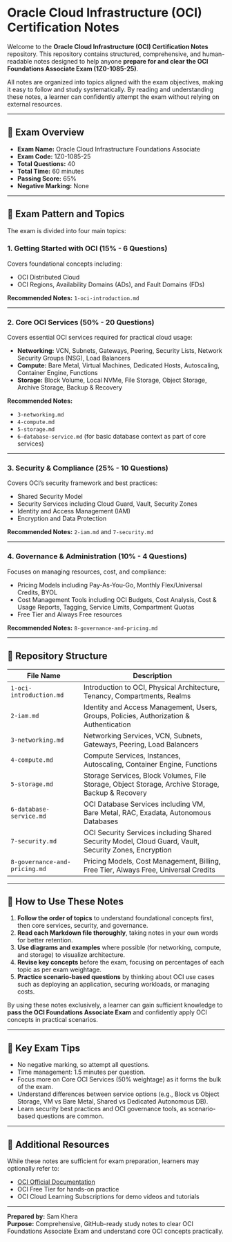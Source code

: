 # Oracle Cloud Infrastructure (OCI) Certification Notes

Welcome to the **Oracle Cloud Infrastructure (OCI) Certification Notes** repository. This repository contains structured, comprehensive, and human-readable notes designed to help anyone **prepare for and clear the OCI Foundations Associate Exam (1Z0-1085-25)**.  

All notes are organized into topics aligned with the exam objectives, making it easy to follow and study systematically. By reading and understanding these notes, a learner can confidently attempt the exam without relying on external resources.

---

## 📘 Exam Overview

- **Exam Name:** Oracle Cloud Infrastructure Foundations Associate  
- **Exam Code:** 1Z0-1085-25  
- **Total Questions:** 40  
- **Total Time:** 60 minutes  
- **Passing Score:** 65%  
- **Negative Marking:** None  

---

## 📝 Exam Pattern and Topics

The exam is divided into four main topics:

### 1. Getting Started with OCI (15% - 6 Questions)
Covers foundational concepts including:  
- OCI Distributed Cloud  
- OCI Regions, Availability Domains (ADs), and Fault Domains (FDs)  

**Recommended Notes:** `1-oci-introduction.md`

---

### 2. Core OCI Services (50% - 20 Questions)
Covers essential OCI services required for practical cloud usage:  
- **Networking:** VCN, Subnets, Gateways, Peering, Security Lists, Network Security Groups (NSG), Load Balancers  
- **Compute:** Bare Metal, Virtual Machines, Dedicated Hosts, Autoscaling, Container Engine, Functions  
- **Storage:** Block Volume, Local NVMe, File Storage, Object Storage, Archive Storage, Backup & Recovery  

**Recommended Notes:**  
- `3-networking.md`  
- `4-compute.md`  
- `5-storage.md`  
- `6-database-service.md` (for basic database context as part of core services)

---

### 3. Security & Compliance (25% - 10 Questions)
Covers OCI’s security framework and best practices:  
- Shared Security Model  
- Security Services including Cloud Guard, Vault, Security Zones  
- Identity and Access Management (IAM)  
- Encryption and Data Protection  

**Recommended Notes:** `2-iam.md` and `7-security.md`

---

### 4. Governance & Administration (10% - 4 Questions)
Focuses on managing resources, cost, and compliance:  
- Pricing Models including Pay-As-You-Go, Monthly Flex/Universal Credits, BYOL  
- Cost Management Tools including OCI Budgets, Cost Analysis, Cost & Usage Reports, Tagging, Service Limits, Compartment Quotas  
- Free Tier and Always Free resources  

**Recommended Notes:** `8-governance-and-pricing.md`

---

## 📂 Repository Structure

| File Name                     | Description |
|--------------------------------|------------|
| `1-oci-introduction.md`        | Introduction to OCI, Physical Architecture, Tenancy, Compartments, Realms |
| `2-iam.md`                     | Identity and Access Management, Users, Groups, Policies, Authorization & Authentication |
| `3-networking.md`              | Networking Services, VCN, Subnets, Gateways, Peering, Load Balancers |
| `4-compute.md`                 | Compute Services, Instances, Autoscaling, Container Engine, Functions |
| `5-storage.md`                 | Storage Services, Block Volumes, File Storage, Object Storage, Archive Storage, Backup & Recovery |
| `6-database-service.md`        | OCI Database Services including VM, Bare Metal, RAC, Exadata, Autonomous Databases |
| `7-security.md`                | OCI Security Services including Shared Security Model, Cloud Guard, Vault, Security Zones, Encryption |
| `8-governance-and-pricing.md`  | Pricing Models, Cost Management, Billing, Free Tier, Always Free, Universal Credits |

---

## 🎯 How to Use These Notes

1. **Follow the order of topics** to understand foundational concepts first, then core services, security, and governance.  
2. **Read each Markdown file thoroughly**, taking notes in your own words for better retention.  
3. **Use diagrams and examples** where possible (for networking, compute, and storage) to visualize architecture.  
4. **Revise key concepts** before the exam, focusing on percentages of each topic as per exam weightage.  
5. **Practice scenario-based questions** by thinking about OCI use cases such as deploying an application, securing workloads, or managing costs.  

By using these notes exclusively, a learner can gain sufficient knowledge to **pass the OCI Foundations Associate Exam** and confidently apply OCI concepts in practical scenarios.

---

## 🔑 Key Exam Tips

- No negative marking, so attempt all questions.  
- Time management: 1.5 minutes per question.  
- Focus more on Core OCI Services (50% weightage) as it forms the bulk of the exam.  
- Understand differences between service options (e.g., Block vs Object Storage, VM vs Bare Metal, Shared vs Dedicated Autonomous DB).  
- Learn security best practices and OCI governance tools, as scenario-based questions are common.  

---

## 📌 Additional Resources

While these notes are sufficient for exam preparation, learners may optionally refer to:  
- [OCI Official Documentation](https://docs.oracle.com/en-us/iaas/Content/home.htm)  
- OCI Free Tier for hands-on practice  
- OCI Cloud Learning Subscriptions for demo videos and tutorials  

---

**Prepared by:** Sam Khera  
**Purpose:** Comprehensive, GitHub-ready study notes to clear OCI Foundations Associate Exam and understand core OCI concepts practically.  
